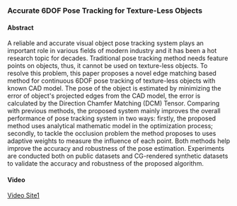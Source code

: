 

### Accurate 6DOF Pose Tracking for Texture-Less Objects

#### Abstract

A reliable and accurate visual object pose tracking system plays an important role in various fields of modern industry and it has been a hot research topic for decades. 
Traditional pose tracking method needs feature points on objects, thus, it cannot be used on texture-less objects.
To resolve this problem, this paper proposes a novel edge matching based method for continuous 6DOF pose tracking of texture-less objects with known CAD model. 
The pose of the object is estimated by minimizing the error of object's projected edges from the CAD model, 
the error is calculated by the Direction Chamfer Matching (DCM) Tensor. 
Comparing with previous methods, the proposed system mainly improves the overall performance of pose tracking system in two ways: 
firstly, the proposed method uses analytical mathematic model in the optimization process; 
secondly, to tackle the occlusion problem the method proposes to uses adaptive weights to measure the influence of each point.
Both methods help improve the accuracy and robustness of the pose estimation.
Experiments are conducted both on public datasets and CG-rendered synthetic datasets to validate the accuracy and robustness of the proposed algorithm. 

#### Video

[Video Site1](https://video.tudou.com/v/XMjI5NTU5NzI2NA==.html?spm=a2hzp.8244740.0.0)

